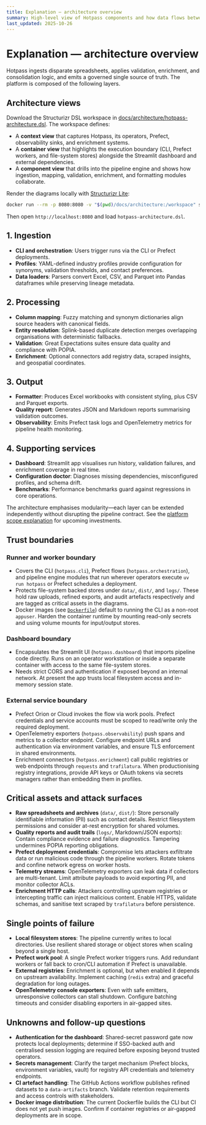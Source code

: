 ```yaml
---
title: Explanation — architecture overview
summary: High-level view of Hotpass components and how data flows between them.
last_updated: 2025-10-26
---
```


# Explanation — architecture overview

Hotpass ingests disparate spreadsheets, applies validation, enrichment, and consolidation logic, and emits a governed single source of truth. The platform is composed of the following layers.

## Architecture views

Download the Structurizr DSL workspace in [docs/architecture/hotpass-architecture.dsl](../architecture/hotpass-architecture.dsl). The workspace defines:

- A **context view** that captures Hotpass, its operators, Prefect, observability sinks, and enrichment systems.
- A **container view** that highlights the execution boundary (CLI, Prefect workers, and file-system stores) alongside the Streamlit dashboard and external dependencies.
- A **component view** that drills into the pipeline engine and shows how ingestion, mapping, validation, enrichment, and formatting modules collaborate.

Render the diagrams locally with [Structurizr Lite](https://docs.structurizr.com/lite):

```bash
docker run --rm -p 8080:8080 -v "$(pwd)/docs/architecture:/workspace" structurizr/lite
```

Then open `http://localhost:8080` and load `hotpass-architecture.dsl`.

## 1. Ingestion

- **CLI and orchestration**: Users trigger runs via the CLI or Prefect deployments.
- **Profiles**: YAML-defined industry profiles provide configuration for synonyms, validation thresholds, and contact preferences.
- **Data loaders**: Parsers convert Excel, CSV, and Parquet into Pandas dataframes while preserving lineage metadata.

## 2. Processing

- **Column mapping**: Fuzzy matching and synonym dictionaries align source headers with canonical fields.
- **Entity resolution**: Splink-based duplicate detection merges overlapping organisations with deterministic fallbacks.
- **Validation**: Great Expectations suites ensure data quality and compliance with POPIA.
- **Enrichment**: Optional connectors add registry data, scraped insights, and geospatial coordinates.

## 3. Output

- **Formatter**: Produces Excel workbooks with consistent styling, plus CSV and Parquet exports.
- **Quality report**: Generates JSON and Markdown reports summarising validation outcomes.
- **Observability**: Emits Prefect task logs and OpenTelemetry metrics for pipeline health monitoring.

## 4. Supporting services

- **Dashboard**: Streamlit app visualises run history, validation failures, and enrichment coverage in real time.
- **Configuration doctor**: Diagnoses missing dependencies, misconfigured profiles, and schema drift.
- **Benchmarks**: Performance benchmarks guard against regressions in core operations.

The architecture emphasises modularity—each layer can be extended independently without disrupting the pipeline contract. See the [platform scope explanation](./platform-scope.md) for upcoming investments.

## Trust boundaries

### Runner and worker boundary

- Covers the CLI (`hotpass.cli`), Prefect flows (`hotpass.orchestration`), and pipeline engine modules that run wherever operators execute `uv run hotpass` or Prefect schedules a deployment.
- Protects file-system backed stores under `data/`, `dist/`, and `logs/`. These hold raw uploads, refined exports, and audit artefacts respectively and are tagged as critical assets in the diagrams.
- Docker images (see [`Dockerfile`](../../Dockerfile)) default to running the CLI as a non-root `appuser`. Harden the container runtime by mounting read-only secrets and using volume mounts for input/output stores.

### Dashboard boundary

- Encapsulates the Streamlit UI (`hotpass.dashboard`) that imports pipeline code directly. Runs on an operator workstation or inside a separate container with access to the same file-system stores.
- Needs strict CORS and authentication if exposed beyond an internal network. At present the app trusts local filesystem access and in-memory session state.

### External service boundary

- Prefect Orion or Cloud invokes the flow via work pools. Prefect credentials and service accounts must be scoped to read/write only the required deployment.
- OpenTelemetry exporters (`hotpass.observability`) push spans and metrics to a collector endpoint. Configure endpoint URLs and authentication via environment variables, and ensure TLS enforcement in shared environments.
- Enrichment connectors (`hotpass.enrichment`) call public registries or web endpoints through `requests` and `trafilatura`. When productionising registry integrations, provide API keys or OAuth tokens via secrets managers rather than embedding them in profiles.

## Critical assets and attack surfaces

- **Raw spreadsheets and archives** (`data/`, `dist/`): Store personally identifiable information (PII) such as contact details. Restrict filesystem permissions and consider at-rest encryption for shared volumes.
- **Quality reports and audit trails** (`logs/`, Markdown/JSON exports): Contain compliance evidence and failure diagnostics. Tampering undermines POPIA reporting obligations.
- **Prefect deployment credentials**: Compromise lets attackers exfiltrate data or run malicious code through the pipeline workers. Rotate tokens and confine network egress on worker hosts.
- **Telemetry streams**: OpenTelemetry exporters can leak data if collectors are multi-tenant. Limit attribute payloads to avoid exporting PII, and monitor collector ACLs.
- **Enrichment HTTP calls**: Attackers controlling upstream registries or intercepting traffic can inject malicious content. Enable HTTPS, validate schemas, and sanitise text scraped by `trafilatura` before persistence.

## Single points of failure

- **Local filesystem stores**: The pipeline currently writes to local directories. Use resilient shared storage or object stores when scaling beyond a single host.
- **Prefect work pool**: A single Prefect worker triggers runs. Add redundant workers or fall back to cron/CLI automation if Prefect is unavailable.
- **External registries**: Enrichment is optional, but when enabled it depends on upstream availability. Implement caching (`redis` extra) and graceful degradation for long outages.
- **OpenTelemetry console exporters**: Even with safe emitters, unresponsive collectors can stall shutdown. Configure batching timeouts and consider disabling exporters in air-gapped sites.

## Unknowns and follow-up questions

- **Authentication for the dashboard**: Shared-secret password gate now protects local deployments; determine if SSO-backed auth and centralised session logging are required before exposing beyond trusted operators.
- **Secrets management**: Clarify the target mechanism (Prefect blocks, environment variables, vault) for registry API credentials and telemetry endpoints.
- **CI artefact handling**: The GitHub Actions workflow publishes refined datasets to a `data-artifacts` branch. Validate retention requirements and access controls with stakeholders.
- **Docker image distribution**: The current Dockerfile builds the CLI but CI does not yet push images. Confirm if container registries or air-gapped deployments are in scope.
